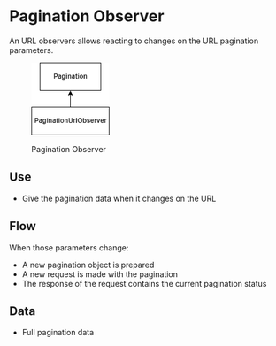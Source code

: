 # Pagination Observer

An URL observers allows reacting to changes on the URL pagination parameters.

<figure><img src="../../../.gitbook/assets/pagination_observer_frontend_class.drawio (2).png" alt=""><figcaption><p>Pagination Observer</p></figcaption></figure>

## Use

* Give the pagination data when it changes on the URL

## Flow

When those parameters change:

* A new pagination object is prepared
* A new request is made with the pagination
* The response of the request contains the current pagination status

## Data

* Full pagination data
